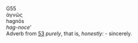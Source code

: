 G55  
ἁγνῶς  
hagnōs  
*hag-noce‘*  
Adverb from [53](g0053) *purely*, that is, *honestly:* - sincerely.  
